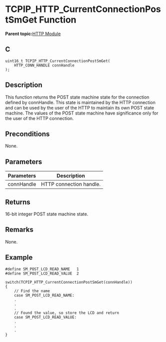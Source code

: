 # TCPIP\_HTTP\_CurrentConnectionPostSmGet Function

**Parent topic:**[HTTP Module](GUID-25A4CF50-2F8F-47E7-A90C-ABFA52814459.md)

## C

```
uint16_t TCPIP_HTTP_CurrentConnectionPostSmGet(
    HTTP_CONN_HANDLE connHandle
);
```

## Description

This function returns the POST state machine state for the connection defined by connHandle. This state is maintained by the HTTP connection and can be used by the user of the HTTP to maintain its own POST state machine. The values of the POST state machine have significance only for the user of the HTTP connection.

## Preconditions

None.

## Parameters

|Parameters|Description|
|----------|-----------|
|connHandle|HTTP connection handle.|

## Returns

16-bit integer POST state machine state.

## Remarks

None.

## Example

```
#define SM_POST_LCD_READ_NAME   1
#define SM_POST_LCD_READ_VALUE  2

switch(TCPIP_HTTP_CurrentConnectionPostSmGet(connHandle))
{
    // Find the name
    case SM_POST_LCD_READ_NAME:
    .
    .
    .
    // Found the value, so store the LCD and return
    case SM_POST_LCD_READ_VALUE:
    .
    .
    .
}
```

